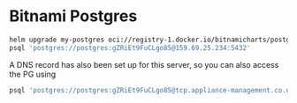 # Bitnami Postgres

```bash
helm upgrade my-postgres oci://registry-1.docker.io/bitnamicharts/postgresql --install --create-namespace -n postgres -f values.yaml
psql 'postgres://postgres:gZRiEt9FuCLgo85@159.69.25.234:5432'
```

A DNS record has also been set up for this server, so you can also access the PG using
```bash
psql 'postgres://postgres:gZRiEt9FuCLgo85@tcp.appliance-management.co.uk:5432'
```